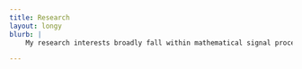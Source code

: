 ```yaml
---
title: Research
layout: longy
blurb: |
    My research interests broadly fall within mathematical signal processing. More specifically, I have studied quantization theory and analog-to-digital conversion methods with particular emphasis on the settings of frame theory, compressive sampling, and phase retrieval. I have utilized techniques from applied harmonic analysis, probability theory, and optimization to attack problems from such settings. 

---
```


<!--
{### Workshop Papers

<ul>
{% for paper in site.data.pubs %}
    {% if paper.type == 'workshop' %}
        {% include paper_human.html %}
    {% endif %}
{% endfor %}
</ul>
-->
